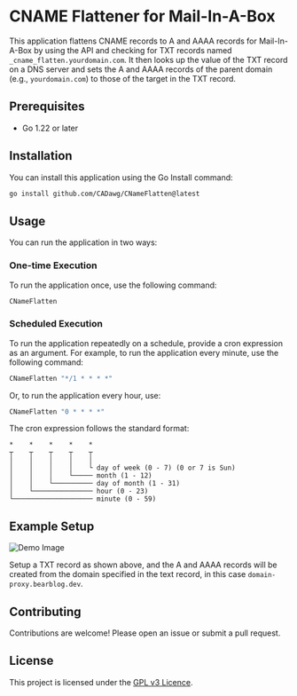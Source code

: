 # CNAME Flattener for Mail-In-A-Box

This application flattens CNAME records to A and AAAA records for Mail-In-A-Box by using the API and checking for TXT records named `_cname_flatten.yourdomain.com`. It then looks up the value of the TXT record on a DNS server and sets the A and AAAA records of the parent domain (e.g., `yourdomain.com`) to those of the target in the TXT record.

## Prerequisites

- Go 1.22 or later

## Installation

You can install this application using the Go Install command:

```bash
go install github.com/CADawg/CNameFlatten@latest
```

## Usage

You can run the application in two ways:

### One-time Execution

To run the application once, use the following command:

```bash
CNameFlatten
```

### Scheduled Execution

To run the application repeatedly on a schedule, provide a cron expression as an argument. For example, to run the application every minute, use the following command:

```bash
CNameFlatten "*/1 * * * *"
```

Or, to run the application every hour, use:

```bash
CNameFlatten "0 * * * *"
```

The cron expression follows the standard format:

```
*    *    *    *    *
┬    ┬    ┬    ┬    ┬
│    │    │    │    │
│    │    │    │    └ day of week (0 - 7) (0 or 7 is Sun)
│    │    │    └───── month (1 - 12)
│    │    └────────── day of month (1 - 31)
│    └─────────────── hour (0 - 23)
└──────────────────── minute (0 - 59)
```

## Example Setup

![Demo Image](./Screenshot_20240307_203950.png)

Setup a TXT record as shown above, and the A and AAAA records will be created from the domain specified in the text record, in this case `domain-proxy.bearblog.dev`.

## Contributing

Contributions are welcome! Please open an issue or submit a pull request.

## License

This project is licensed under the [GPL v3 Licence](LICENSE).
